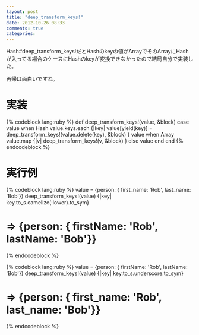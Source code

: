 ```yaml
---
layout: post
title: "deep_transform_keys!"
date: 2012-10-26 08:33
comments: true
categories:
---
```


Hash#deep_transform_keys!だとHashのkeyの値がArrayでそのArrayにHashが入ってる場合のケースにHashのkeyが変換できなかったので結局自分で実装した。

再帰は面白いですね。

# 実装

{% codeblock lang:ruby %}
def deep_transform_keys!(value, &block)
  case value
  when Hash
    value.keys.each {|key| value[yield(key)] = deep_transform_keys!(value.delete(key), &block) }
    value
  when Array
    value.map {|v| deep_transform_keys!(v, &block) }
  else
    value
  end
end
{% endcodeblock %}

# 実行例

{% codeblock lang:ruby %}
value = {person: { first_name: 'Rob', last_name: 'Bob'}}
deep_transform_keys!(value) {|key| key.to_s.camelize(:lower).to_sym}
# => {person: { firstName: 'Rob', lastName: 'Bob'}}
{% endcodeblock %}

{% codeblock lang:ruby %}
value = {person: { firstName: 'Rob', lastName: 'Bob'}}
deep_transform_keys!(value) {|key| key.to_s.underscore.to_sym}
# => {person: { first_name: 'Rob', last_name: 'Bob'}}
{% endcodeblock %}
